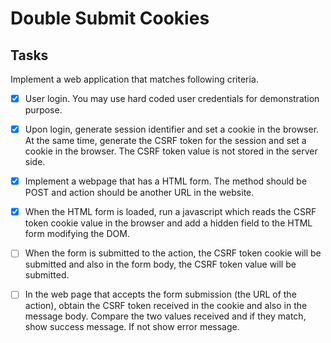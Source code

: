 # Double Submit Cookies

## Tasks
Implement a web application that matches following criteria.

- [x] User login. You may use hard coded user credentials for demonstration purpose.

- [x] Upon login, generate session identifier and set a cookie in the browser. At the same time, generate the CSRF token for the session and set a cookie in the browser. The CSRF token value is not stored in the server side.

- [x] Implement a webpage that has a HTML form. The method should be POST and action should be another URL in the website.

- [x] When the HTML form is loaded, run a javascript which reads the CSRF token cookie value in the browser and add a hidden field to the HTML form modifying the DOM.

- [ ] When the form is submitted to the action, the CSRF token cookie will be submitted and also in the form body, the CSRF token value will be submitted.

- [ ] In the web page that accepts the form submission (the URL of the action), obtain the CSRF token received in the cookie and also in the message body. Compare the two values received and if they match, show success message. If not show error message.
